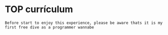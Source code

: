 <h1>TOP currículum</h1> 

```
Before start to enjoy this experience, please be aware thats it is my first free dive as a programmer wannabe
```
